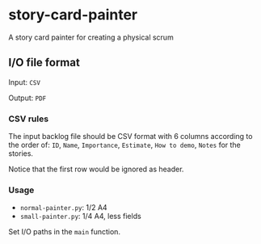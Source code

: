 # story-card-painter

A story card painter for creating a physical scrum

## I/O file format

Input: `CSV`

Output: `PDF`

### CSV rules

The input backlog file should be CSV format with 6 columns according to the order of: `ID`, `Name`, `Importance`, `Estimate`, `How to demo`, `Notes` for the stories.

Notice that the first row would be ignored as header.

### Usage

- `normal-painter.py`: 1/2 A4
- `small-painter.py`: 1/4 A4, less fields

Set I/O paths in the `main` function.
